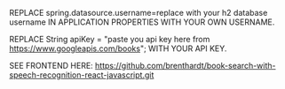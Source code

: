 REPLACE spring.datasource.username=replace with your h2 database username IN APPLICATION PROPERTIES WITH YOUR OWN USERNAME.

REPLACE   String apiKey = "paste you api key here from https://www.googleapis.com/books"; WITH YOUR API KEY.

SEE FRONTEND HERE: https://github.com/brenthardt/book-search-with-speech-recognition-react-javascript.git
